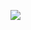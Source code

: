 [![](https://mermaid.ink/img/pako:eNq9VE1PwzAM_StWzlvHxq2HnUAgBOOw3SgHL3XXsDYpiTs2TfvveEtB4kvaEKKHqP7I88uLna3SLieVqkDPLVlNFwYXHuvMgnwNejbaNGgZ5t69BPJfA-Jcvfnj2qX2x-MYS-HqcgYlcxPSwSBwmxsKiQ5JSVUwdmmSwgxojXVTETbNwDqmEKFQs1kh04cq8b8v-F2lFK5nd7eQO93WZDlm5fTt5r-hWKOxEj6RJZcEsgkKU9F_kXz6BccbXOFUe9PwsVQncmXgzaJkcAW8g80ErDMgsDRNAFqTbtnYxedK-0YUH0pNYl1SiAnT-wkU3tUH6-81ypFRNHL2NJUetpDJ6Fjet5tKxTh0oJHzYdhkqicegaYYG52NzvvD_jBTsOtBkiTw-KOmR-sZhexk0lhVc9RLKForiM5GJT3ZnHxMOUyV6qmavDRGLjO_3dfKlATrjmiOfpmpzO4kD1t2043VKmXfUk-1zf5A3fug0gKrQLtXjih2tQ?type=png)](https://mermaid.live/edit#pako:eNq9VE1PwzAM_StWzlvHxq2HnUAgBOOw3SgHL3XXsDYpiTs2TfvveEtB4kvaEKKHqP7I88uLna3SLieVqkDPLVlNFwYXHuvMgnwNejbaNGgZ5t69BPJfA-Jcvfnj2qX2x-MYS-HqcgYlcxPSwSBwmxsKiQ5JSVUwdmmSwgxojXVTETbNwDqmEKFQs1kh04cq8b8v-F2lFK5nd7eQO93WZDlm5fTt5r-hWKOxEj6RJZcEsgkKU9F_kXz6BccbXOFUe9PwsVQncmXgzaJkcAW8g80ErDMgsDRNAFqTbtnYxedK-0YUH0pNYl1SiAnT-wkU3tUH6-81ypFRNHL2NJUetpDJ6Fjet5tKxTh0oJHzYdhkqicegaYYG52NzvvD_jBTsOtBkiTw-KOmR-sZhexk0lhVc9RLKForiM5GJT3ZnHxMOUyV6qmavDRGLjO_3dfKlATrjmiOfpmpzO4kD1t2043VKmXfUk-1zf5A3fug0gKrQLtXjih2tQ)